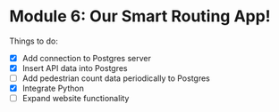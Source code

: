 # Module 6: Our Smart Routing App!

Things to do:

- [x] Add connection to Postgres server
- [x] Insert API data into Postgres
- [ ] Add pedestrian count data periodically to Postgres
- [x] Integrate Python
- [ ] Expand website functionality

